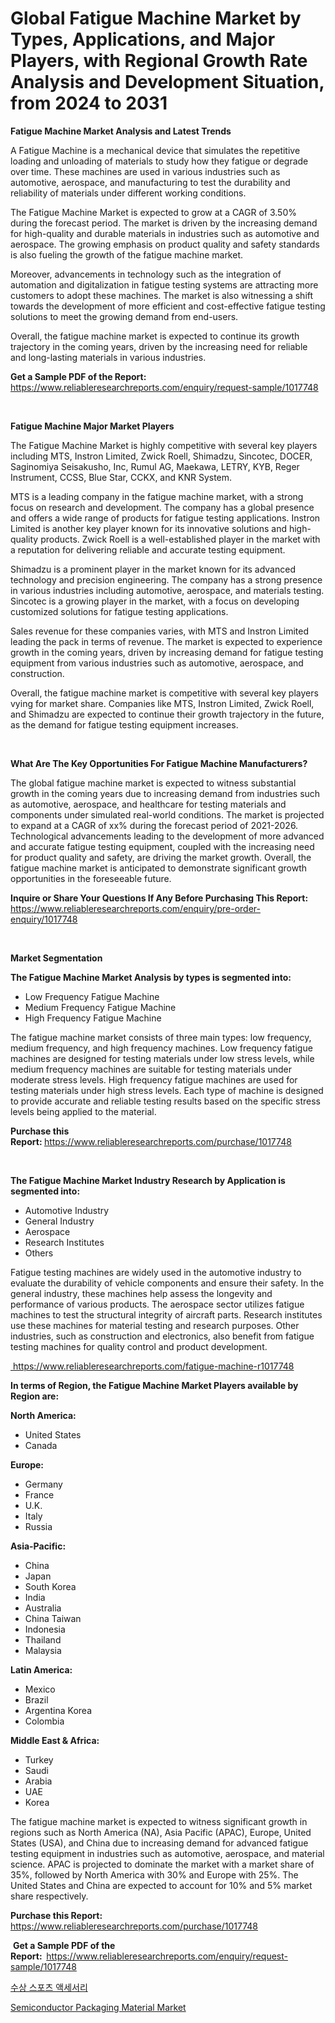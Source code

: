 <p><h1>Global Fatigue Machine Market by Types, Applications, and Major Players, with Regional Growth Rate Analysis and Development Situation, from 2024 to 2031</h1></p><p><strong>Fatigue Machine Market Analysis and Latest Trends</strong></p>
<p><p>A Fatigue Machine is a mechanical device that simulates the repetitive loading and unloading of materials to study how they fatigue or degrade over time. These machines are used in various industries such as automotive, aerospace, and manufacturing to test the durability and reliability of materials under different working conditions.</p><p>The Fatigue Machine Market is expected to grow at a CAGR of 3.50% during the forecast period. The market is driven by the increasing demand for high-quality and durable materials in industries such as automotive and aerospace. The growing emphasis on product quality and safety standards is also fueling the growth of the fatigue machine market.</p><p>Moreover, advancements in technology such as the integration of automation and digitalization in fatigue testing systems are attracting more customers to adopt these machines. The market is also witnessing a shift towards the development of more efficient and cost-effective fatigue testing solutions to meet the growing demand from end-users.</p><p>Overall, the fatigue machine market is expected to continue its growth trajectory in the coming years, driven by the increasing need for reliable and long-lasting materials in various industries.</p></p>
<p><strong>Get a Sample PDF of the Report:&nbsp;</strong> <a href="https://www.reliableresearchreports.com/enquiry/request-sample/1017748">https://www.reliableresearchreports.com/enquiry/request-sample/1017748</a></p>
<p>&nbsp;</p>
<p><strong>Fatigue Machine Major Market Players</strong></p>
<p><p>The Fatigue Machine Market is highly competitive with several key players including MTS, Instron Limited, Zwick Roell, Shimadzu, Sincotec, DOCER, Saginomiya Seisakusho, Inc, Rumul AG, Maekawa, LETRY, KYB, Reger Instrument, CCSS, Blue Star, CCKX, and KNR System.</p><p>MTS is a leading company in the fatigue machine market, with a strong focus on research and development. The company has a global presence and offers a wide range of products for fatigue testing applications. Instron Limited is another key player known for its innovative solutions and high-quality products. Zwick Roell is a well-established player in the market with a reputation for delivering reliable and accurate testing equipment.</p><p>Shimadzu is a prominent player in the market known for its advanced technology and precision engineering. The company has a strong presence in various industries including automotive, aerospace, and materials testing. Sincotec is a growing player in the market, with a focus on developing customized solutions for fatigue testing applications.</p><p>Sales revenue for these companies varies, with MTS and Instron Limited leading the pack in terms of revenue. The market is expected to experience growth in the coming years, driven by increasing demand for fatigue testing equipment from various industries such as automotive, aerospace, and construction.</p><p>Overall, the fatigue machine market is competitive with several key players vying for market share. Companies like MTS, Instron Limited, Zwick Roell, and Shimadzu are expected to continue their growth trajectory in the future, as the demand for fatigue testing equipment increases.</p></p>
<p>&nbsp;</p>
<p><strong>What Are The Key Opportunities For Fatigue Machine Manufacturers?</strong></p>
<p><p>The global fatigue machine market is expected to witness substantial growth in the coming years due to increasing demand from industries such as automotive, aerospace, and healthcare for testing materials and components under simulated real-world conditions. The market is projected to expand at a CAGR of xx% during the forecast period of 2021-2026. Technological advancements leading to the development of more advanced and accurate fatigue testing equipment, coupled with the increasing need for product quality and safety, are driving the market growth. Overall, the fatigue machine market is anticipated to demonstrate significant growth opportunities in the foreseeable future.</p></p>
<p><strong>Inquire or Share Your Questions If Any Before Purchasing This Report:</strong> <a href="https://www.reliableresearchreports.com/enquiry/pre-order-enquiry/1017748">https://www.reliableresearchreports.com/enquiry/pre-order-enquiry/1017748</a></p>
<p>&nbsp;</p>
<p><strong>Market Segmentation</strong></p>
<p><strong>The Fatigue Machine Market Analysis by types is segmented into:</strong></p>
<p><ul><li>Low Frequency Fatigue Machine</li><li>Medium Frequency Fatigue Machine</li><li>High Frequency Fatigue Machine</li></ul></p>
<p><p>The fatigue machine market consists of three main types: low frequency, medium frequency, and high frequency machines. Low frequency fatigue machines are designed for testing materials under low stress levels, while medium frequency machines are suitable for testing materials under moderate stress levels. High frequency fatigue machines are used for testing materials under high stress levels. Each type of machine is designed to provide accurate and reliable testing results based on the specific stress levels being applied to the material.</p></p>
<p><strong>Purchase this Report:&nbsp;</strong><a href="https://www.reliableresearchreports.com/purchase/1017748">https://www.reliableresearchreports.com/purchase/1017748</a></p>
<p>&nbsp;</p>
<p><strong>The Fatigue Machine Market Industry Research by Application is segmented into:</strong></p>
<p><ul><li>Automotive Industry</li><li>General Industry</li><li>Aerospace</li><li>Research Institutes</li><li>Others</li></ul></p>
<p><p>Fatigue testing machines are widely used in the automotive industry to evaluate the durability of vehicle components and ensure their safety. In the general industry, these machines help assess the longevity and performance of various products. The aerospace sector utilizes fatigue machines to test the structural integrity of aircraft parts. Research institutes use these machines for material testing and research purposes. Other industries, such as construction and electronics, also benefit from fatigue testing machines for quality control and product development.</p></p>
<p><a href="https://www.reliableresearchreports.com/fatigue-machine-r1017748">&nbsp;https://www.reliableresearchreports.com/fatigue-machine-r1017748</a></p>
<p><strong>In terms of Region, the Fatigue Machine Market Players available by Region are:</strong></p>
<p>
    <p> <strong> North America: </strong>
        <ul>
            <li>United States</li>
            <li>Canada</li>
        </ul>
        </p> 
    <p> <strong> Europe: </strong>
        <ul>
            <li>Germany</li>
            <li>France</li>
            <li>U.K.</li>
            <li>Italy</li>
            <li>Russia</li>
        </ul>
        </p> 
    <p> <strong> Asia-Pacific: </strong>
        <ul>
            <li>China</li>
            <li>Japan</li>
            <li>South Korea</li>
            <li>India</li>
            <li>Australia</li>
            <li>China Taiwan</li>
            <li>Indonesia</li>
            <li>Thailand</li>
            <li>Malaysia</li>
        </ul>
        </p> 
    <p> <strong> Latin America: </strong>
        <ul>
            <li>Mexico</li>
            <li>Brazil</li>
            <li>Argentina Korea</li>
            <li>Colombia</li>
        </ul>
        </p> 
    <p> <strong> Middle East & Africa: </strong>
        <ul>
            <li>Turkey</li>
            <li>Saudi</li>
            <li>Arabia</li>
            <li>UAE</li>
            <li>Korea</li>
        </ul>
    </p>
    </p>
<p><p>The fatigue machine market is expected to witness significant growth in regions such as North America (NA), Asia Pacific (APAC), Europe, United States (USA), and China due to increasing demand for advanced fatigue testing equipment in industries such as automotive, aerospace, and material science. APAC is projected to dominate the market with a market share of 35%, followed by North America with 30% and Europe with 25%. The United States and China are expected to account for 10% and 5% market share respectively.</p></p>
<p><strong>Purchase this Report: </strong><a href="https://www.reliableresearchreports.com/purchase/1017748">https://www.reliableresearchreports.com/purchase/1017748</a></p>
<p>&nbsp;<strong>Get a Sample PDF of the Report:&nbsp;&nbsp;</strong><a href="https://www.reliableresearchreports.com/enquiry/request-sample/1017748">https://www.reliableresearchreports.com/enquiry/request-sample/1017748</a></p>
<p><strong></strong></p>
<p><p><a href="https://medium.com/@jodyomenick905/%EC%88%98%EC%83%81-%EC%8A%A4%ED%8F%AC%EC%B8%A0-%EC%95%A1%EC%84%B8%EC%84%9C%EB%A6%AC-%EC%8B%9C%EC%9E%A5-%EA%B7%9C%EB%AA%A8%EB%8A%94-%EA%B8%80%EB%A1%9C%EB%B2%8C-%EC%82%B0%EC%97%85%EC%97%90%EC%84%9C-%EA%B0%80%EC%9E%A5-%EC%A2%8B%EC%9D%80-%EB%A7%88%EC%BC%80%ED%8C%85-%EC%B1%84%EB%84%90%EC%9D%84-%EB%B3%B4%EC%97%AC%EC%A4%8D%EB%8B%88%EB%8B%A4-564bb66b1986">수상 스포츠 액세서리</a></p><p><a href="https://butternut-bug-553.notion.site/Semiconductor-Packaging-Material-Market-Size-Market-Share-and-Global-Market-Analysis-Report-2024--b91e4335c8694066871a28fbbda8e546">Semiconductor Packaging Material Market</a></p></p>